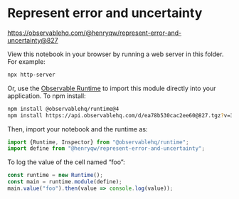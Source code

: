 # Represent error and uncertainty

https://observablehq.com/@henryqw/represent-error-and-uncertainty@827

View this notebook in your browser by running a web server in this folder. For
example:

~~~sh
npx http-server
~~~

Or, use the [Observable Runtime](https://github.com/observablehq/runtime) to
import this module directly into your application. To npm install:

~~~sh
npm install @observablehq/runtime@4
npm install https://api.observablehq.com/d/ea78b530cac2ee60@827.tgz?v=3
~~~

Then, import your notebook and the runtime as:

~~~js
import {Runtime, Inspector} from "@observablehq/runtime";
import define from "@henryqw/represent-error-and-uncertainty";
~~~

To log the value of the cell named “foo”:

~~~js
const runtime = new Runtime();
const main = runtime.module(define);
main.value("foo").then(value => console.log(value));
~~~
